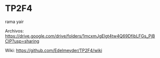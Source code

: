 # TP2F4

rama yair

Archivos: https://drive.google.com/drive/folders/1mcxmJgElgt4tw4Q69DfibLFGs_PjBCIP?usp=sharing

Wiki: https://github.com/Edelmeyder/TP2F4/wiki

